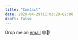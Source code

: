 ```yaml
---
title: "Contact"
date: 2020-04-29T11:03:29+02:00
draft: false
---
```


Drop me an [email](mailto:tillchen417.com) 😄🎉!
